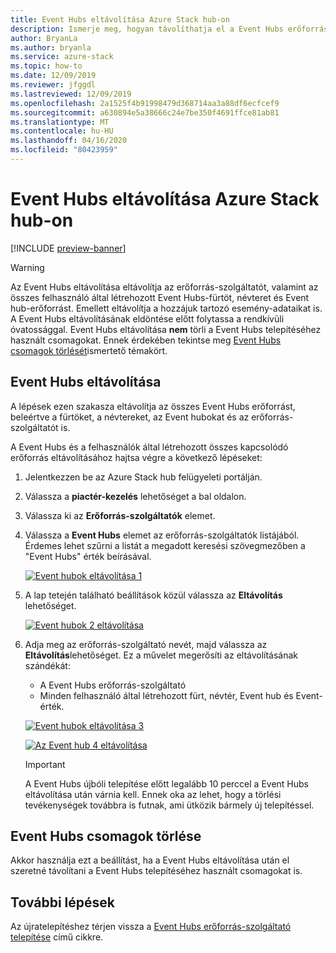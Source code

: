 ```yaml
---
title: Event Hubs eltávolítása Azure Stack hub-on
description: Ismerje meg, hogyan távolíthatja el a Event Hubs erőforrás-szolgáltatót az Azure Stack hub-on.
author: BryanLa
ms.author: bryanla
ms.service: azure-stack
ms.topic: how-to
ms.date: 12/09/2019
ms.reviewer: jfggdl
ms.lastreviewed: 12/09/2019
ms.openlocfilehash: 2a1525f4b91998479d368714aa3a88df6ecfcef9
ms.sourcegitcommit: a630894e5a38666c24e7be350f4691ffce81ab81
ms.translationtype: MT
ms.contentlocale: hu-HU
ms.lasthandoff: 04/16/2020
ms.locfileid: "80423959"
---
```

# <a name="how-to-remove-event-hubs-on-azure-stack-hub"></a>Event Hubs eltávolítása Azure Stack hub-on

[!INCLUDE [preview-banner](../includes/event-hubs-preview.md)]

> [!WARNING]
> Az Event Hubs eltávolítása eltávolítja az erőforrás-szolgáltatót, valamint az összes felhasználó által létrehozott Event Hubs-fürtöt, névteret és Event hub-erőforrást. Emellett eltávolítja a hozzájuk tartozó esemény-adataikat is.  
> A Event Hubs eltávolításának eldöntése előtt folytassa a rendkívüli óvatossággal. Event Hubs eltávolítása **nem** törli a Event Hubs telepítéséhez használt csomagokat. Ennek érdekében tekintse meg [Event Hubs csomagok törlését](#delete-event-hubs-packages)ismertető témakört.

## <a name="uninstall-event-hubs"></a>Event Hubs eltávolítása

A lépések ezen szakasza eltávolítja az összes Event Hubs erőforrást, beleértve a fürtöket, a névtereket, az Event hubokat és az erőforrás-szolgáltatót is.

A Event Hubs és a felhasználók által létrehozott összes kapcsolódó erőforrás eltávolításához hajtsa végre a következő lépéseket:

1. Jelentkezzen be az Azure Stack hub felügyeleti portálján.
2. Válassza a **piactér-kezelés** lehetőséget a bal oldalon.
3. Válassza ki az **Erőforrás-szolgáltatók** elemet.
4. Válassza a **Event Hubs** elemet az erőforrás-szolgáltatók listájából. Érdemes lehet szűrni a listát a megadott keresési szövegmezőben a "Event Hubs" érték beírásával.

   [![Event hubok eltávolítása 1](media/event-hubs-rp-remove/1-uninstall.png)](media/event-hubs-rp-remove/1-uninstall.png#lightbox)

5. A lap tetején található beállítások közül válassza az **Eltávolítás** lehetőséget.

   [![Event hubok 2 eltávolítása](media/event-hubs-rp-remove/2-uninstall.png)](media/event-hubs-rp-remove/2-uninstall.png#lightbox)

6. Adja meg az erőforrás-szolgáltató nevét, majd válassza az **Eltávolítás**lehetőséget. Ez a művelet megerősíti az eltávolításának szándékát:
   - A Event Hubs erőforrás-szolgáltató
   - Minden felhasználó által létrehozott fürt, névtér, Event hub és Event-érték.

   [![Event hubok eltávolítása 3](media/event-hubs-rp-remove/3-uninstall.png)](media/event-hubs-rp-remove/3-uninstall.png#lightbox)

   [![Az Event hub 4 eltávolítása](media/event-hubs-rp-remove/4-uninstall.png)](media/event-hubs-rp-remove/4-uninstall.png#lightbox)

   > [!IMPORTANT]
   > A Event Hubs újbóli telepítése előtt legalább 10 perccel a Event Hubs eltávolítása után várnia kell. Ennek oka az lehet, hogy a törlési tevékenységek továbbra is futnak, ami ütközik bármely új telepítéssel.

## <a name="delete-event-hubs-packages"></a>Event Hubs csomagok törlése

Akkor használja ezt a beállítást, ha a Event Hubs eltávolítása után el szeretné távolítani a Event Hubs telepítéséhez használt csomagokat is. 

## <a name="next-steps"></a>További lépések

Az újratelepítéshez térjen vissza a [Event Hubs erőforrás-szolgáltató telepítése](event-hubs-rp-install.md) című cikkre.